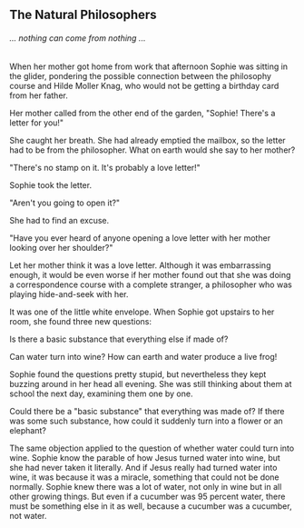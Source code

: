 ## The Natural Philosophers

###### ... nothing can come from nothing ...

When her mother got home from work that afternoon Sophie was sitting in the glider, pondering the possible connection between the philosophy course and Hilde Moller Knag, who would not be getting a birthday card from her father.

Her mother called from the other end of the garden, "Sophie! There's a letter for you!"

She caught her breath. She had already emptied the mailbox, so the letter had to be from the philosopher. What on earth would she say to her mother?

"There's no stamp on it. It's probably a love letter!"

Sophie took the letter.

"Aren't you going to open it?"

She had to find an excuse.

"Have you ever heard of anyone opening a love letter with her mother looking over her shoulder?"

Let her mother think it was a love letter. Although it was embarrassing enough, it would be even worse if her mother found out that she was doing a correspondence course with a complete stranger, a philosopher who was playing hide-and-seek with her.

It was one of the little white envelope. When Sophie got upstairs to her room, she found three new questions:

Is there a basic substance that everything else if made of?

Can water turn into wine? How can earth and water produce a live frog!

Sophie found the questions pretty stupid, but nevertheless they kept buzzing around in her head all evening. She was still thinking about them at school the next day, examining them one by one.

Could there be a "basic substance" that everything was made of? If there was some such substance, how could it suddenly turn into a flower or an elephant?

The same objection applied to the question of whether water could turn into wine. Sophie know the parable of how Jesus turned water into wine, but she had never taken it literally. And if Jesus really had turned water into wine, it was because it was a miracle, something that could not be done normally. Sophie knew there was a lot of water, not only in wine but in all other growing things. But even if a cucumber was 95 percent water, there must be something else in it as well, because a cucumber was a cucumber, not water.

